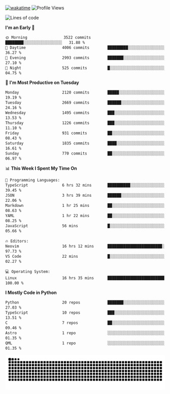 [![wakatime](https://wakatime.com/badge/user/b920b284-3cde-4cd4-b72e-f7f22d050b16.svg)](https://wakatime.com/@b920b284-3cde-4cd4-b72e-f7f22d050b16)
![Profile Views](http://img.shields.io/badge/Profile%20Views-4586-blue)
<!--START_SECTION:waka-->
![Lines of code](https://img.shields.io/badge/From%20Hello%20World%20I%27ve%20Written-10.6%20million%20lines%20of%20code-blue)

**I'm an Early 🐤** 

```text
🌞 Morning                3522 commits        ████████░░░░░░░░░░░░░░░░░   31.88 % 
🌆 Daytime                4006 commits        █████████░░░░░░░░░░░░░░░░   36.27 % 
🌃 Evening                2993 commits        ███████░░░░░░░░░░░░░░░░░░   27.10 % 
🌙 Night                  525 commits         █░░░░░░░░░░░░░░░░░░░░░░░░   04.75 % 
```
📅 **I'm Most Productive on Tuesday** 

```text
Monday                   2120 commits        █████░░░░░░░░░░░░░░░░░░░░   19.19 % 
Tuesday                  2669 commits        ██████░░░░░░░░░░░░░░░░░░░   24.16 % 
Wednesday                1495 commits        ███░░░░░░░░░░░░░░░░░░░░░░   13.53 % 
Thursday                 1226 commits        ███░░░░░░░░░░░░░░░░░░░░░░   11.10 % 
Friday                   931 commits         ██░░░░░░░░░░░░░░░░░░░░░░░   08.43 % 
Saturday                 1835 commits        ████░░░░░░░░░░░░░░░░░░░░░   16.61 % 
Sunday                   770 commits         ██░░░░░░░░░░░░░░░░░░░░░░░   06.97 % 
```


📊 **This Week I Spent My Time On** 

```text
💬 Programming Languages: 
TypeScript               6 hrs 32 mins       ██████████░░░░░░░░░░░░░░░   39.45 % 
JSON                     3 hrs 39 mins       ██████░░░░░░░░░░░░░░░░░░░   22.06 % 
Markdown                 1 hr 25 mins        ██░░░░░░░░░░░░░░░░░░░░░░░   08.63 % 
YAML                     1 hr 22 mins        ██░░░░░░░░░░░░░░░░░░░░░░░   08.25 % 
JavaScript               56 mins             █░░░░░░░░░░░░░░░░░░░░░░░░   05.66 % 

🔥 Editors: 
Neovim                   16 hrs 12 mins      ████████████████████████░   97.73 % 
VS Code                  22 mins             █░░░░░░░░░░░░░░░░░░░░░░░░   02.27 % 

💻 Operating System: 
Linux                    16 hrs 35 mins      █████████████████████████   100.00 % 
```

**I Mostly Code in Python** 

```text
Python                   20 repos            ███████░░░░░░░░░░░░░░░░░░   27.03 % 
TypeScript               10 repos            ███░░░░░░░░░░░░░░░░░░░░░░   13.51 % 
C                        7 repos             ██░░░░░░░░░░░░░░░░░░░░░░░   09.46 % 
Astro                    1 repo              ░░░░░░░░░░░░░░░░░░░░░░░░░   01.35 % 
QML                      1 repo              ░░░░░░░░░░░░░░░░░░░░░░░░░   01.35 % 
```




<!--END_SECTION:waka-->
![Snake animation](https://raw.githubusercontent.com/timmypidashev/timmypidashev/main/commits.svg)
